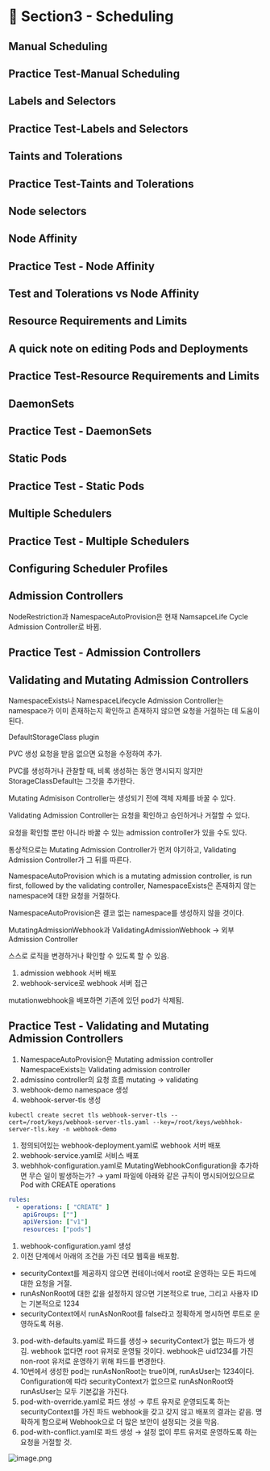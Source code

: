 # 🍨 Section3 - Scheduling

## Manual Scheduling


## Practice Test-Manual Scheduling


## Labels and Selectors


## Practice Test-Labels and Selectors


## Taints and Tolerations


## Practice Test-Taints and Tolerations


## Node selectors


## Node Affinity


## Practice Test - Node Affinity


## Test and Tolerations vs Node Affinity


## Resource Requirements and Limits


## A quick note on editing Pods and Deployments


## Practice Test-Resource Requirements and Limits


## DaemonSets


## Practice Test - DaemonSets


## Static Pods


## Practice Test - Static Pods


## Multiple Schedulers


## Practice Test - Multiple Schedulers


## Configuring Scheduler Profiles


## Admission Controllers


NodeRestriction과 NamespaceAutoProvision은 현재 NamsapceLife Cycle Admission Controller로 바뀜.


## Practice Test - Admission Controllers


## Validating and Mutating Admission Controllers


NamespaceExists나 NamespaceLifecycle Admission Controller는 namespace가 이미 존재하는지 확인하고 존재하지 않으면 요청을 거절하는 데 도움이 된다.


DefaultStorageClass plugin


PVC 생성 요청을 받음 없으면 요청을 수정하여 추가.


PVC를 생성하거나 관찰할 때, 비록 생성하는 동안 명시되지 않지만 StorageClassDefault는 그것을 추가한다.


Mutating Admisison Controller는 생성되기 전에 객체 자체를 바꿀 수 있다.


Validating Admission Controller는 요청을 확인하고 승인하거나 거절할 수 있다.


요청을 확인할 뿐만 아니라 바꿀 수 있는 admission controller가 있을 수도 있다.


통상적으로는 Mutating Admission Controller가 먼저 야기하고, Validating Admission Controller가 그 뒤를 따른다.


NamespaceAutoProvision which is a mutating admission controller, is run first, followed by the validating controller, NamespaceExists은 존재하지 않는 namespace에 대한 요청을 거절하다.


NamespaceAutoProvision은 결코 없는 namespace를 생성하지 않을 것이다.


MutatingAdmissionWebhook과 ValidatingAdmissionWebhook → 외부 Admission Controller


스스로 로직을 변경하거나 확인할 수 있도록 할 수 있음.

1. admission webhook 서버 배포
2. webhook-service로 webhook 서버 접근

mutationwebhook을 배포하면 기존에 있던 pod가 삭제됨.


## Practice Test - Validating and Mutating Admission Controllers

1. NamespaceAutoProvision은 Mutating admission controller
NamespaceExists는 Validating admission controller
2. admissino controller의 요청 흐름
mutating → validating
3. webhook-demo namespace 생성
4. webhook-server-tls 생성

```shell
kubectl create secret tls webhook-server-tls --cert=/root/keys/webhook-server-tls.yaml --key=/root/keys/webhhok-server-tls.key -n webhook-demo
```

1. 정의되어있는 webhook-deployment.yaml로 webhook 서버 배포
2. webhook-service.yaml로 서비스 배포
3. webhhok-configuration.yaml로 MutatingWebhookConfiguration을 추가하면 무슨 일이 발생하는가?
→ yaml 파일에 아래와 같은 규칙이 명시되어있으므로 Pod with CREATE operations

```yaml
rules:
  - operations: [ "CREATE" ]
    apiGroups: [""]
    apiVersion: ["v1"]
    resources: ["pods"]
```

1. webhook-configuration.yaml 생성
2. 이전 단계에서 아래의 조건을 가진 데모 웹훅을 배포함.
- securityContext를 제공하지 않으면 컨테이너에서 root로 운영하는 모든 파드에 대한 요청을 거절.
- runAsNonRoot에 대한 값을 설정하지 않으면 기본적으로 true, 그리고 사용자 ID는 기본적으로 1234
- securityContext에서 runAsNonRoot를 false라고 정확하게 명시하면 루트로 운영하도록 허용.
3. pod-with-defaults.yaml로 파드를 생성→ securityContext가 없는 파드가 생김.
webhook 없다면 root 유저로 운영될 것이다. webhook은 uid1234를 가진 non-root 유저로 운영하기 위해 파드를 변경한다.
4. 10번에서 생성한 pod는 runAsNonRoot는 true이며, runAsUser는 1234이다.
Configuration에 따라 securityContext가 없으므로 runAsNonRoot와 runAsUser는 모두 기본값을 가진다.
5. pod-with-override.yaml로 파드 생성 → 루트 유저로 운영되도록 하는 securityContext를 가진 파드
webhook을 갖고 갖지 않고 배포의 결과는 같음.
명확하게 함으로써 Webhook으로 더 많은 보안이 설정되는 것을 막음.
6. pod-with-conflict.yaml로 파드 생성 → 
설정 없이 루트 유저로 운영하도록 하는 요청을 거절할 것.

![image.png](https://prod-files-secure.s3.us-west-2.amazonaws.com/b2ea2032-00e9-4883-a13b-cb03cf5b2334/501c3b54-0de4-44d6-afe6-eca0c6373e4f/image.png?X-Amz-Algorithm=AWS4-HMAC-SHA256&X-Amz-Content-Sha256=UNSIGNED-PAYLOAD&X-Amz-Credential=ASIAZI2LB466RRMEINBA%2F20250324%2Fus-west-2%2Fs3%2Faws4_request&X-Amz-Date=20250324T140901Z&X-Amz-Expires=3600&X-Amz-Security-Token=IQoJb3JpZ2luX2VjEJb%2F%2F%2F%2F%2F%2F%2F%2F%2F%2FwEaCXVzLXdlc3QtMiJGMEQCICRQgTZmQeeLgs6NpggovIPxmaVZGLRVjymojOttFIRlAiArb%2FT9QJ4XJA4P662bBBhm%2Fv3xP20%2BJhfztYwRhRX8vyqIBAjv%2F%2F%2F%2F%2F%2F%2F%2F%2F%2F8BEAAaDDYzNzQyMzE4MzgwNSIMp%2BKPjOo4KwNWp%2FTFKtwDWAo0e1MjwxN8K4%2FEp8oBFWPwJtuj7M7LKidSA0KDXSFA59n5qKytboWA9KZcYrxfo3%2Fm78sk3%2FKcNcaED9ZvgkAobRvxEtVUaa0snbSQ6xKkgqppqYxnfKLhszlnVxLr8Rz3Pbehr3KquyvrovyeUGDXRElUegVegjEr1%2F3gYJ0nCQEuMHY%2BO9vt%2Fhfr8eJhObeP9sv%2BH4HaMO5geuWoBRI3UijrVvRb1N934vEezOhFd0QwhOC7iUHseBO21A9t9pT47Ua6vHRGWkASVKsacKBcCwI0LX1q6Bi5NLE1JKm4%2F6j64DLoftYDOC8qZnL%2BgXNPmu4LTptHdu25n8438nKId1Sp2MwqNdelPYC2KwkfYGCwRfH9PNG1HxPi4dcxvO3fiAXtSlo2NIAQ5BXV9RQP%2FEbdkWDiPWDvZcefnBbwPd69v%2FToe%2BRkV%2FUsBXcr%2BLfb2rZTuC5RIOciznYYBYfzEYlaC02aSwUL2sjfUYkuFfvE4kqDHya7f7bxbxlBDWk0aC4xtu%2BGoAnBfDXG%2FD8TQYcDSlh8Os13JpVwCbc%2BhkfVvikqgnuo%2BZPWDnX%2FPt9dSRAngQ0ZmkxRYqZ8fb1D%2FmpaVHziU0MQck9tcM4%2BHl0KNKoHdT6O%2FwEw676FvwY6pgGzjGO8eqfJlC5WjzohP3vr3YMtKC2HYy2MZro20h0m1Y1p3BNmOFjN9G5nLOqs1OweQQLax12G5SyGlUWRNIL8tlVgLhQFpA0SVXjgtDHfle5xX7R3gFpQhzjmof5jWduxPWNtr9702uG4glD70lJW0QG%2FhQoQz3o6Xbmmh6GZS8M05YQMgG1UcTvRIGOI0od02yCC2QueF%2BieZYThshwRjFzMgXcq&X-Amz-Signature=bd6925092c9d838aed65e91e3a56ea37bdbb20a68be165f20eda41d8b2ab3902&X-Amz-SignedHeaders=host&x-id=GetObject)

